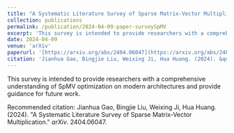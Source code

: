```yaml
---
title: "A Systematic Literature Survey of Sparse Matrix-Vector Multiplication"
collection: publications
permalink: /publication/2024-04-09-paper-surveySpMV
excerpt: 'This survey is intended to provide researchers with a comprehensive understanding of SpMV optimization on modern architectures and provide guidance for future work.'
date: 2024-04-09
venue: 'arXiv'
paperurl: '[https://arxiv.org/abs/2404.06047](https://arxiv.org/abs/2404.06047)'
citation: 'Jianhua Gao, Bingjie Liu, Weixing Ji, Hua Huang. (2024). &quot;A Systematic Literature Survey of Sparse Matrix-Vector Multiplication.&quot; <i>arXiv</i>. 2404.06047.'
---
```

This survey is intended to provide researchers with a comprehensive understanding of SpMV optimization on modern architectures and provide guidance for future work.

Recommended citation: Jianhua Gao, Bingjie Liu, Weixing Ji, Hua Huang. (2024). &quot;A Systematic Literature Survey of Sparse Matrix-Vector Multiplication.&quot; <i>arXiv</i>. 2404.06047.
